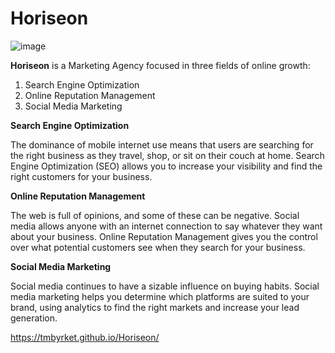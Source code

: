 # Horiseon
![image](https://user-images.githubusercontent.com/81869202/116007865-653d4d00-a5d7-11eb-83bc-7a3c35ac51f6.png)

**Horiseon** is a Marketing Agency focused in three fields of online growth:
1. Search Engine Optimization
1. Online Reputation Management
1. Social Media Marketing

**Search Engine Optimization**

The dominance of mobile internet use means that users are searching for the right business as they travel, shop, or sit on their couch at home. Search Engine Optimization (SEO) allows you to increase your visibility and find the right customers for your business.

**Online Reputation Management**

The web is full of opinions, and some of these can be negative. Social media allows anyone with an internet connection to say whatever they want about your business. Online Reputation Management gives you the control over what potential customers see when they search for your business.

**Social Media Marketing**

Social media continues to have a sizable influence on buying habits. Social media marketing helps you determine which platforms are suited to your brand, using analytics to find the right markets and increase your lead generation.

https://tmbyrket.github.io/Horiseon/
